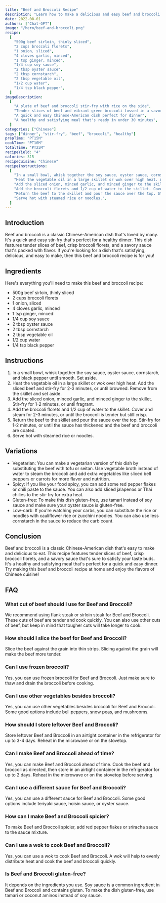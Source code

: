 ```yaml
---
title: "Beef and Broccoli Recipe"
description: "Learn how to make a delicious and easy beef and broccoli recipe at home! This classic Chinese-American dish is perfect for a quick and healthy dinner."
date: 2022-08-01
authors: ["Chat-GPT"]
image: "/hero/beef-and-broccoli.png"
recipe:
  [
    "500g beef sirloin, thinly sliced",
    "2 cups broccoli florets",
    "1 onion, sliced",
    "4 cloves garlic, minced",
    "1 tsp ginger, minced",
    "1/4 cup soy sauce",
    "2 tbsp oyster sauce",
    "2 tbsp cornstarch",
    "2 tbsp vegetable oil",
    "1/2 cup water",
    "1/4 tsp black pepper",
  ]
imageDescription:
  [
    "A plate of beef and broccoli stir-fry with rice on the side",
    "Tender slices of beef and vibrant green broccoli tossed in a savory sauce",
    "A quick and easy Chinese-American dish perfect for dinner",
    "A healthy and satisfying meal that's ready in under 30 minutes",
  ]
categories: ["Chinese"]
tags: ["dinner", "stir-fry", "beef", "broccoli", "healthy"]
prepTime: "PT15M"
cookTime: "PT10M"
totalTime: "PT25M"
recipeYield: "4"
calories: 315
recipeCuisine: "Chinese"
recipeInstructions:
  [
    "In a small bowl, whisk together the soy sauce, oyster sauce, cornstarch, and black pepper until smooth. Set aside.",
    "Heat the vegetable oil in a large skillet or wok over high heat. Add the sliced beef and stir-fry for 2-3 minutes, or until browned. Remove from the skillet and set aside.",
    "Add the sliced onion, minced garlic, and minced ginger to the skillet. Stir-fry for 1-2 minutes, or until fragrant.",
    "Add the broccoli florets and 1/2 cup of water to the skillet. Cover and steam for 2-3 minutes, or until the broccoli is tender but still crisp.",
    "Return the beef to the skillet and pour the sauce over the top. Stir-fry for 1-2 minutes, or until the sauce has thickened and the beef and broccoli are coated.",
    "Serve hot with steamed rice or noodles.",
  ]
---
```


## Introduction

Beef and broccoli is a classic Chinese-American dish that's loved by many. It's a quick and easy stir-fry that's perfect for a healthy dinner. This dish features tender slices of beef, crisp broccoli florets, and a savory sauce that's packed with flavor. If you're looking for a dish that's satisfying, delicious, and easy to make, then this beef and broccoli recipe is for you!

## Ingredients

Here's everything you'll need to make this beef and broccoli recipe:

- 500g beef sirloin, thinly sliced
- 2 cups broccoli florets
- 1 onion, sliced
- 4 cloves garlic, minced
- 1 tsp ginger, minced
- 1/4 cup soy sauce
- 2 tbsp oyster sauce
- 2 tbsp cornstarch
- 2 tbsp vegetable oil
- 1/2 cup water
- 1/4 tsp black pepper

## Instructions

1. In a small bowl, whisk together the soy sauce, oyster sauce, cornstarch, and black pepper until smooth. Set aside.
2. Heat the vegetable oil in a large skillet or wok over high heat. Add the sliced beef and stir-fry for 2-3 minutes, or until browned. Remove from the skillet and set aside.
3. Add the sliced onion, minced garlic, and minced ginger to the skillet. Stir-fry for 1-2 minutes, or until fragrant.
4. Add the broccoli florets and 1/2 cup of water to the skillet. Cover and steam for 2-3 minutes, or until the broccoli is tender but still crisp.
5. Return the beef to the skillet and pour the sauce over the top. Stir-fry for 1-2 minutes, or until the sauce has thickened and the beef and broccoli are coated.
6. Serve hot with steamed rice or noodles.

## Variations

- Vegetarian: You can make a vegetarian version of this dish by substituting the beef with tofu or seitan. Use vegetable broth instead of water to steam the broccoli and add extra vegetables like sliced bell peppers or carrots for more flavor and nutrition.
- Spicy: If you like your food spicy, you can add some red pepper flakes or chili paste to the sauce. You can also add sliced jalapenos or Thai chilies to the stir-fry for extra heat.
- Gluten-free: To make this dish gluten-free, use tamari instead of soy sauce and make sure your oyster sauce is gluten-free.
- Low-carb: If you're watching your carbs, you can substitute the rice or noodles with cauliflower rice or zucchini noodles. You can also use less cornstarch in the sauce to reduce the carb count.

## Conclusion

Beef and broccoli is a classic Chinese-American dish that's easy to make and delicious to eat. This recipe features tender slices of beef, crisp broccoli florets, and a savory sauce that's sure to satisfy your taste buds. It's a healthy and satisfying meal that's perfect for a quick and easy dinner. Try making this beef and broccoli recipe at home and enjoy the flavors of Chinese cuisine!

## FAQ

### What cut of beef should I use for Beef and Broccoli?

We recommend using flank steak or sirloin steak for Beef and Broccoli. These cuts of beef are tender and cook quickly. You can also use other cuts of beef, but keep in mind that tougher cuts will take longer to cook.

### How should I slice the beef for Beef and Broccoli?

Slice the beef against the grain into thin strips. Slicing against the grain will make the beef more tender.

### Can I use frozen broccoli?

Yes, you can use frozen broccoli for Beef and Broccoli. Just make sure to thaw and drain the broccoli before cooking.

### Can I use other vegetables besides broccoli?

Yes, you can use other vegetables besides broccoli for Beef and Broccoli. Some good options include bell peppers, snow peas, and mushrooms.

### How should I store leftover Beef and Broccoli?

Store leftover Beef and Broccoli in an airtight container in the refrigerator for up to 3-4 days. Reheat in the microwave or on the stovetop.

### Can I make Beef and Broccoli ahead of time?

Yes, you can make Beef and Broccoli ahead of time. Cook the beef and broccoli as directed, then store in an airtight container in the refrigerator for up to 2 days. Reheat in the microwave or on the stovetop before serving.

### Can I use a different sauce for Beef and Broccoli?

Yes, you can use a different sauce for Beef and Broccoli. Some good options include teriyaki sauce, hoisin sauce, or oyster sauce.

### How can I make Beef and Broccoli spicier?

To make Beef and Broccoli spicier, add red pepper flakes or sriracha sauce to the sauce mixture.

### Can I use a wok to cook Beef and Broccoli?

Yes, you can use a wok to cook Beef and Broccoli. A wok will help to evenly distribute heat and cook the beef and broccoli quickly.

### Is Beef and Broccoli gluten-free?

It depends on the ingredients you use. Soy sauce is a common ingredient in Beef and Broccoli and contains gluten. To make the dish gluten-free, use tamari or coconut aminos instead of soy sauce.
